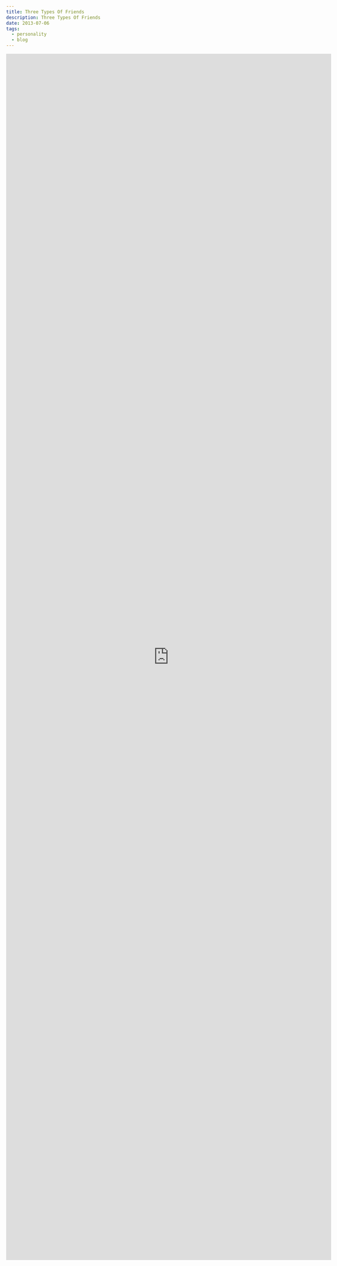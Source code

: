 ```yaml
---
title: Three Types Of Friends
description: Three Types Of Friends
date: 2013-07-06
tags:
  - personality
  - blog
---
```

<body style="margin:0">
<iframe src="https://docs.google.com/document/d/e/2PACX-1vQUivRVIxLivAMQ6Gx8f-BBv5AspjSDHIYprC1ipdGMCz7bIDggUmC6Sj3uTY2pL1wBggxJuORwf6k4/pub?embedded=true" style="border: none; width: 90vw; height: 80vh"></iframe>